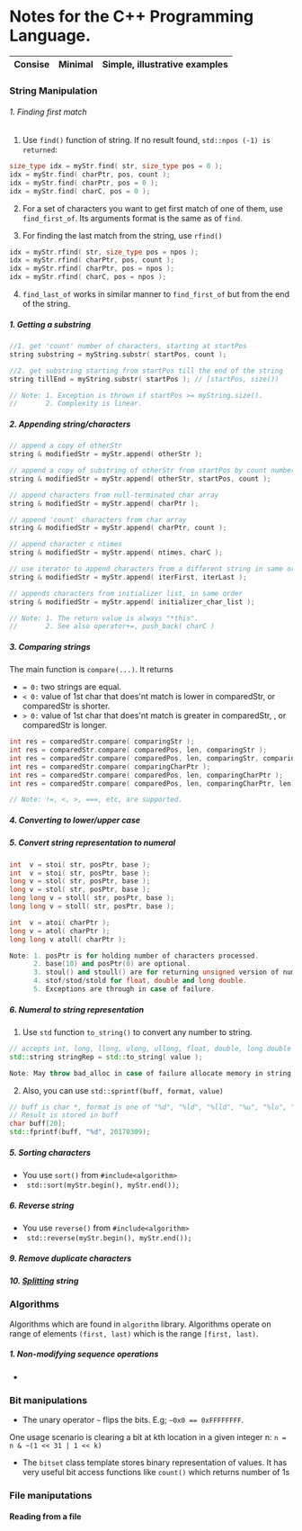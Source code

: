 # Notes for the C++ Programming Language.


 | Consise | Minimal  | Simple, illustrative examples |
 | ------- | ---------- | --------------------------- |

### String Manipulation

###### 1. Finding first match
1. Use `find()` function of string. If no result found, `std::npos (-1) is returned`:
```cpp
size_type idx = myStr.find( str, size_type pos = 0 );	
idx = myStr.find( charPtr, pos, count );
idx = myStr.find( charPtr, pos = 0 );
idx = myStr.find( charC, pos = 0 );
```
2. For a set of characters you want to get first match of one of them, use `find_first_of`.
Its arguments format is the same as of `find`.

3. For finding the last match from the string, use `rfind()`
```cpp
idx = myStr.rfind( str, size_type pos = npos );	
idx = myStr.rfind( charPtr, pos, count );
idx = myStr.rfind( charPtr, pos = npos );
idx = myStr.rfind( charC, pos = npos );
```

4. `find_last_of` works in similar manner to `find_first_of` but from the end of the string.

##### 1. Getting a substring
```cpp 
//1. get 'count' number of characters, starting at startPos
string substring = myString.substr( startPos, count );

//2. get substring starting from startPos till the end of the string
string tillEnd = myString.substr( startPos ); // [startPos, size())

// Note: 1. Exception is thrown if startPos >= myString.size(). 
//       2. Complexity is linear.
```

##### 2. Appending string/characters
```cpp
// append a copy of otherStr
string & modifiedStr = myStr.append( otherStr );

// append a copy of substring of otherStr from startPos by count number of characters
string & modifiedStr = myStr.append( otherStr, startPos, count );

// append characters from null-terminated char array
string & modifiedStr = myStr.append( charPtr );

// append 'count' characters from char array
string & modifiedStr = myStr.append( charPtr, count );

// append character c ntimes
string & modifiedStr = myStr.append( ntimes, charC );

// use iterator to append characters from a different string in same order
string & modifiedStr = myStr.append( iterFirst, iterLast );

// appends characters from initializer list, in same order
string & modifiedStr = myStr.append( initializer_char_list );

// Note: 1. The return value is always "*this".
//       2. See also operator+=, push_back( charC )
```

##### 3. Comparing strings
The main function is `compare(...)`. It returns 
* `= 0:` two strings are equal.
* `< 0:` value of 1st char that does'nt match is lower in comparedStr, or comparedStr is shorter.
* `> 0:` value of 1st char that does'nt match is greater in comparedStr, , or comparedStr is longer.
```cpp
int res = comparedStr.compare( comparingStr );
int res = comparedStr.compare( comparedPos, len, comparingStr );
int res = comparedStr.compare( comparedPos, len, comparingStr, comparingPos, comparingLen );
int res = comparedStr.compare( comparingCharPtr );
int res = comparedStr.compare( comparedPos, len, comparingCharPtr );
int res = comparedStr.compare( comparedPos, len, comparingCharPtr, len);

// Note: !=, <, >, ===, etc, are supported.
```

##### 4. Converting to lower/upper case

##### 5. Convert string representation to numeral
```cpp
int  v = stoi( str, posPtr, base );
int  v = stoi( str, posPtr, base );
long v = stol( str, posPtr, base );
long v = stol( str, posPtr, base );
long long v = stoll( str, posPtr, base );
long long v = stoll( str, posPtr, base );

int  v = atoi( charPtr );
long v = atol( charPtr );
long long v atoll( charPtr );

Note: 1. posPtr is for holding number of characters processed. 
      2. base(10) and posPtr(0) are optional. 
      3. stoul() and stoull() are for returning unsigned version of numbers.
      4. stof/stod/stold for float, double and long double. 
      5. Exceptions are through in case of failure.
```

##### 6. Numeral to string representation 
1. Use `std` function `to_string()` to convert any number to string.
```cpp
// accepts int, long, llong, ulong, ullong, float, double, long double
std::string stringRep = std::to_string( value );

Note: May throw bad_alloc in case of failure allocate memory in string constructor.
```
2. Also, you can use `std::sprintf(buff, format, value)`
```cpp
// buff is char *, format is one of "%d", "%ld", "%lld", "%u", "%lu", "%llu", "%f", "%Lf".
// Result is stored in buff
char buff[20];
std::fprintf(buff, "%d", 20170309);
```

##### 5. Sorting characters
* You use `sort()` from `#include<algorithm>`
* ``` std::sort(myStr.begin(), myStr.end());```

##### 6. Reverse string
* You use `reverse()` from `#include<algorithm>`
* ``` std::reverse(myStr.begin(), myStr.end());```


##### 9. Remove duplicate characters

##### 10. [Splitting](https://goo.gl/72PTXP) string


### Algorithms
Algorithms which are found in `algorithm` library. Algorithms operate on 
range of elements `(first, last)` which is the range `[first, last)`.

##### 1. Non-modifying sequence operations 
* 
### Bit manipulations
* The unary operator `~` flips the bits. E.g; `~0x0 == 0xFFFFFFFF`. 

One usage scenario is clearing a bit at kth location in a given integer n:
`n = n & ~(1 << 31 | 1 << k)`

* The `bitset` class template stores binary representation of values. 
It has very useful bit access functions like `count()` which returns number of 1s

### File maniputations
#### Reading from a file
```
```

